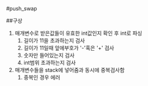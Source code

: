 #push_swap

##구상

1. 매개변수로 받은값들이 유효한 int값인지 확인 후 int로 파싱
   1. 길이가 11을 초과하는지 검사
   2. 길이가 11일때 앞에부호가 '-'혹은 '+' 검사
   3. 숫자만 들어있는지 검사
   4. int범위 초과하는지 검사
2. 매개변수들을 stack에 넣어줌과 동시에 중복검사함
   1. 중복인 경우 에러
